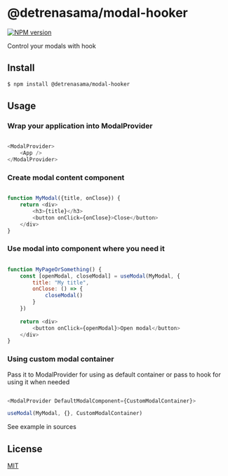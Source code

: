 @detrenasama/modal-hooker
=========================

[![NPM version][npm-image]][npm-url]

[npm-image]: https://img.shields.io/badge/npm-1.0.9-blue
[npm-url]: https://npmjs.org/package/address

Control your modals with hook

## Install

```bash
$ npm install @detrenasama/modal-hooker
```

## Usage

### Wrap your application into ModalProvider

```js

<ModalProvider>
    <App />
</ModalProvider>

```

### Create modal content component

```js

function MyModal({title, onClose}) {
    return <div>
        <h3>{title}</h3>
        <button onClick={onClose}>Close</button>
    </div>
}

```

### Use modal into component where you need it

```js

function MyPageOrSomething() {
    const [openModal, closeModal] = useModal(MyModal, {
        title: "My title",
        onClose: () => {
            closeModal()
        }
    })
    
    return <div>
        <button onClick={openModal}>Open modal</button>
    </div>
}

```

### Using custom modal container

Pass it to ModalProvider for using as default container or pass to 
hook for using it when needed

```js

<ModalProvider DefaultModalComponent={CustomModalContainer}>

useModal(MyModal, {}, CustomModalContainer)
```

See example in sources

## License

[MIT](LICENSE.txt)
